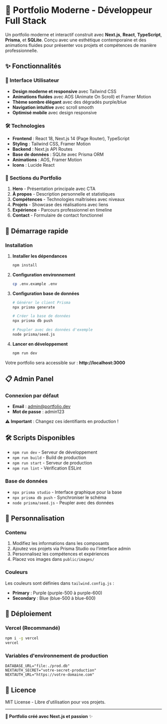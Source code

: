 # 🚀 Portfolio Moderne - Développeur Full Stack

Un portfolio moderne et interactif construit avec **Next.js**, **React**, **TypeScript**, **Prisma**, et **SQLite**. Conçu avec une esthétique contemporaine et des animations fluides pour présenter vos projets et compétences de manière professionnelle.

## ✨ Fonctionnalités

### 🎨 Interface Utilisateur
- **Design moderne et responsive** avec Tailwind CSS
- **Animations fluides** avec AOS (Animate On Scroll) et Framer Motion
- **Thème sombre élégant** avec des dégradés purple/blue
- **Navigation intuitive** avec scroll smooth
- **Optimisé mobile** avec design responsive

### 🛠️ Technologies
- **Frontend** : React 18, Next.js 14 (Page Router), TypeScript
- **Styling** : Tailwind CSS, Framer Motion
- **Backend** : Next.js API Routes
- **Base de données** : SQLite avec Prisma ORM
- **Animations** : AOS, Framer Motion
- **Icons** : Lucide React

### 📱 Sections du Portfolio
1. **Hero** - Présentation principale avec CTA
2. **À propos** - Description personnelle et statistiques
3. **Compétences** - Technologies maîtrisées avec niveaux
4. **Projets** - Showcase des réalisations avec liens
5. **Expérience** - Parcours professionnel en timeline
6. **Contact** - Formulaire de contact fonctionnel

## 🚀 Démarrage rapide

### Installation

1. **Installer les dépendances**
   ```bash
   npm install
   ```

2. **Configuration environnement**
   ```bash
   cp .env.example .env
   ```

3. **Configuration base de données**
   ```bash
   # Générer le client Prisma
   npx prisma generate
   
   # Créer la base de données
   npx prisma db push
   
   # Peupler avec des données d'exemple
   node prisma/seed.js
   ```

4. **Lancer en développement**
   ```bash
   npm run dev
   ```

Votre portfolio sera accessible sur : **http://localhost:3000**

## 📋 Admin Panel

### Connexion par défaut
- **Email** : admin@portfolio.dev
- **Mot de passe** : admin123

⚠️ **Important** : Changez ces identifiants en production !

## 🛠️ Scripts Disponibles

- `npm run dev` - Serveur de développement
- `npm run build` - Build de production
- `npm run start` - Serveur de production
- `npm run lint` - Vérification ESLint

### Base de données
- `npx prisma studio` - Interface graphique pour la base
- `npx prisma db push` - Synchroniser le schéma
- `node prisma/seed.js` - Peupler avec des données

## 🎨 Personnalisation

### Contenu
1. Modifiez les informations dans les composants
2. Ajoutez vos projets via Prisma Studio ou l'interface admin
3. Personnalisez les compétences et expériences
4. Placez vos images dans `public/images/`

### Couleurs
Les couleurs sont définies dans `tailwind.config.js` :
- **Primary** : Purple (purple-500 à purple-600)
- **Secondary** : Blue (blue-500 à blue-600)

## 🚀 Déploiement

### Vercel (Recommandé)
```bash
npm i -g vercel
vercel
```

### Variables d'environnement de production
```env
DATABASE_URL="file:./prod.db"
NEXTAUTH_SECRET="votre-secret-production"
NEXTAUTH_URL="https://votre-domaine.com"
```

## 📄 Licence

MIT License - Libre d'utilisation pour vos projets.

---

**🎨 Portfolio créé avec Next.js et passion** ✨
